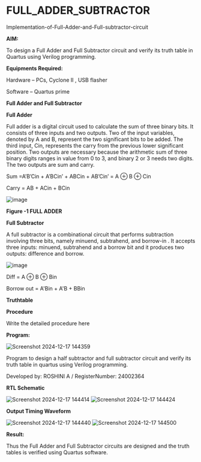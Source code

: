 # FULL_ADDER_SUBTRACTOR

Implementation-of-Full-Adder-and-Full-subtractor-circuit

**AIM:**

To design a Full Adder and Full Subtractor circuit and verify its truth table in Quartus using Verilog programming.

**Equipments Required:**

Hardware – PCs, Cyclone II , USB flasher

Software – Quartus prime

**Full Adder and Full Subtractor**

**Full Adder**

Full adder is a digital circuit used to calculate the sum of three binary bits. It consists of three inputs and two outputs. Two of the input variables, denoted by A and B, represent the two significant bits to be added. The third input, Cin, represents the carry from the previous lower significant position. Two outputs are necessary because the arithmetic sum of three binary digits ranges in value from 0 to 3, and binary 2 or 3 needs two digits. The two outputs are sum and carry.

Sum =A’B’Cin + A’BCin’ + ABCin + AB’Cin’ = A ⊕ B ⊕ Cin 

Carry = AB + ACin + BCin

![image](https://github.com/naavaneetha/FULL_ADDER_SUBTRACTOR/assets/154305477/0f30ba51-5ffb-4198-845f-18e054f675e7)

**Figure -1 FULL ADDER**

**Full Subtractor**

A full subtractor is a combinational circuit that performs subtraction involving three bits, namely minuend, subtrahend, and borrow-in . It accepts three inputs: minuend, subtrahend and a borrow bit and it produces two outputs: difference and borrow.

![image](https://github.com/naavaneetha/FULL_ADDER_SUBTRACTOR/assets/154305477/02b24f51-ab51-4304-9ad6-7b81ffc1ead5)

Diff = A ⊕ B ⊕ Bin 

Borrow out = A'Bin + A'B + BBin

**Truthtable**

**Procedure**


Write the detailed procedure here

**Program:**

![Screenshot 2024-12-17 144359](https://github.com/user-attachments/assets/2672a108-ed42-4ae2-9fda-c896a6ca91ee)

 Program to design a half subtractor and full subtractor circuit and verify its truth table in quartus using Verilog programming. 
 
 Developed by: ROSHINI A / RegisterNumber: 24002364


**RTL Schematic**

![Screenshot 2024-12-17 144414](https://github.com/user-attachments/assets/e35e0726-ba6b-46a8-8e6f-7baf3585c8f5)
![Screenshot 2024-12-17 144424](https://github.com/user-attachments/assets/f085c131-3df1-4a7d-87df-dc18d111a05c)

**Output Timing Waveform**

![Screenshot 2024-12-17 144440](https://github.com/user-attachments/assets/dd572113-d1b1-4d54-8037-d1a982197810)
![Screenshot 2024-12-17 144500](https://github.com/user-attachments/assets/1821abab-c474-4d8c-9063-204191f83487)

**Result:**

Thus the Full Adder and Full Subtractor circuits are designed and the truth tables is verified using Quartus software.



